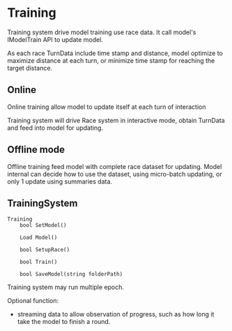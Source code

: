 # Training

Training system drive model training use race data. It call model's IModelTrain API to update model.

As each race TurnData include time stamp and distance, model optimize to maximize distance at each turn, or minimize time stamp for reaching the target distance.

## Online 

Online training allow model to update itself at each turn of interaction

Training system will drive Race system in interactive mode, obtain TurnData and feed into model for updating. 


## Offline mode

Offline training feed model with complete race dataset for updating. Model internal can decide how to use the dataset, using micro-batch updating, or only 1 update using summaries data. 


## TrainingSystem


```
Training
    bool SetModel()

    Load Model()

    bool SetupRace()

    bool Train()

    bool SaveModel(string folderPath)
```

Training system may run multiple epoch. 

Optional function:
- streaming data to allow observation of progress, such as how long it take the model to finish a round.
 